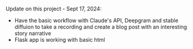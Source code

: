 Update on this project - Sept 17, 2024:

- Have the basic workflow with Claude's API, Deepgram and stable diffuion to take a recording and create a blog post with an interesting story narrative
- Flask app is working with basic html
